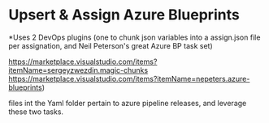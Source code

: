 Upsert & Assign Azure Blueprints
================================

*Uses 2 DevOps plugins (one to chunk json variables into a assign.json file per assignation, and Neil Peterson's great Azure BP task set)

https://marketplace.visualstudio.com/items?itemName=sergeyzwezdin.magic-chunks
https://marketplace.visualstudio.com/items?itemName=nepeters.azure-blueprints)

files int the Yaml folder pertain to azure pipeline releases, and leverage these two tasks.